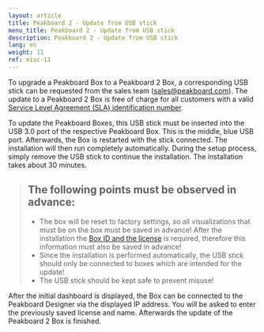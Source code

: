 ```yaml
---
layout: article
title: Peakboard 2 - Update from USB stick 
menu_title: Peakboard 2 - Update from USB stick 
description: Peakboard 2 - Update from USB stick 
lang: en
weight: 11
ref: misc-11
---
```


To upgrade a Peakboard Box to a Peakboard 2 Box, a corresponding USB stick can be requested from the sales team (sales@peakboard.com).
The update to a Peakboard 2 Box is free of charge for all customers with a valid [Service Level Agreement (SLA) identification number](https://peakboard.com/wp-content/uploads/2020/03/peakboard-service-level-agreement-en-v3.pdf).


To update the Peakboard Boxes, this USB stick must be inserted into the USB 3.0 port of the respective Peakboard Box.
This is the middle, blue USB port.
Afterwards, the Box is restarted with the stick connected. 
The installation will then run completely automatically. 
During the setup process, simply remove the USB stick to continue the installation. 
The installation takes about 30 minutes. 

> ## The following points must be observed in advance:
> * The box will be reset to factory settings, so all visualizations that must be on the box must be saved in advance! 
> After the installation the [Box ID and the license](/administration/PB%201.x%20Box/en-1x-change-license.html) is required, therefore this information must also be saved in advance! 
> * Since the installation is performed automatically, the USB stick should only be connected to boxes which are intended for the update!
> * The USB stick should be kept safe to prevent misuse!

After the initial dashboard is displayed, the Box can be connected to the Peakboard Designer via the displayed IP address.
You will be asked to enter the previously saved license and name.
Afterwards the update of the Peakboard 2 Box is finished.